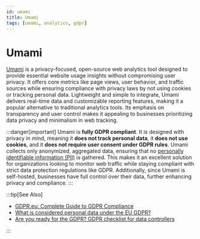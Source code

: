 ```yaml
---
id: umami
title: Umami
tags: [umami, analytics, gdpr]
---
```


# Umami

[Umami](https://umami.is/) is a privacy-focused, open-source web analytics tool designed to provide essential website usage insights without compromising user privacy. It offers core metrics like page views, user behavior, and traffic sources while ensuring compliance with privacy laws by not using cookies or tracking personal data. Lightweight and simple to integrate, Umami delivers real-time data and customizable reporting features, making it a popular alternative to traditional analytics tools. Its emphasis on transparency and user control makes it appealing to businesses prioritizing data privacy and minimalism in web tracking.

:::danger[important]
Umami is **fully GDPR compliant**. It is designed with privacy in mind, meaning it **does not track personal data**, it **does not use cookies**, and it **does not require user consent under GDPR rules**. Umami collects only anonymized, aggregated data, ensuring that no [personally identifiable information (PII)](https://gdpr.eu/eu-gdpr-personal-data/) is gathered. This makes it an excellent solution for organizations looking to monitor web traffic while staying compliant with strict data protection regulations like GDPR. Additionally, since Umami is self-hosted, businesses have full control over their data, further enhancing privacy and compliance.
:::

:::tip[See Also]

- [GDPR.eu: Complete Guide to GDPR Compliance](https://gdpr.eu/)
- [What is considered personal data under the EU GDPR?](https://gdpr.eu/eu-gdpr-personal-data/)
- [Are you ready for the GDPR? GDPR checklist for data controllers](https://gdpr.eu/checklist/)

:::
